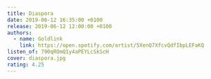 ```yaml
---
title: Diaspora
date: 2019-06-12 16:35:00 +0100
release: 2019-06-12 12:00:00 +0100
authors:
  - name: Goldlink
    link: https://open.spotify.com/artist/5XenQ7XfcvQdfIbpLEFaKQ
listen_of: 790qROmQ1y4aPEYLcSkScH
cover: diaspora.jpg
rating: 4.25
---
```

